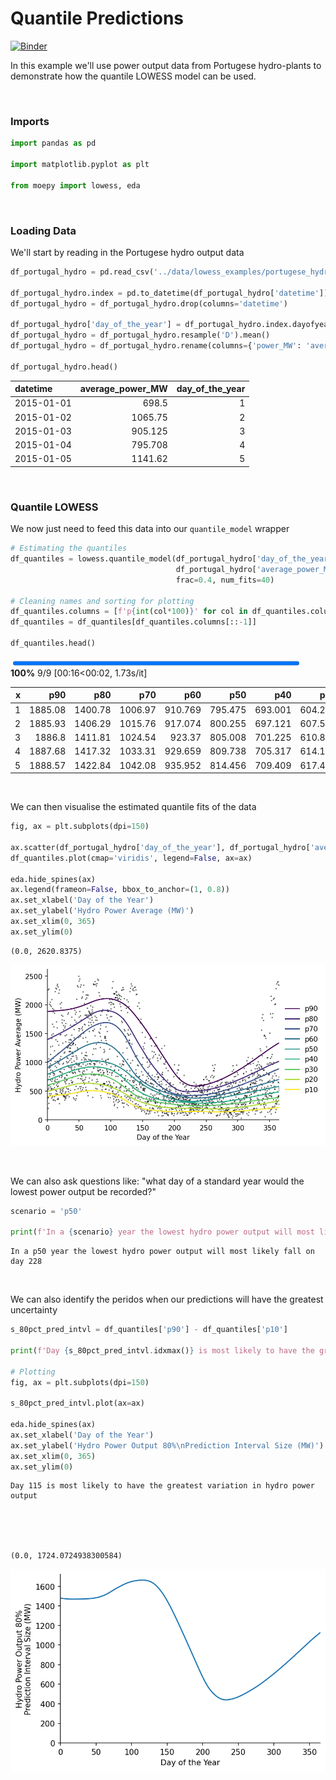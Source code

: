 # Quantile Predictions



[![Binder](https://notebooks.gesis.org/binder/badge_logo.svg)](https://notebooks.gesis.org/binder/v2/gh/AyrtonB/Merit-Order-Effect/main?filepath=nbs%2Fug-01-quantile.ipynb)

In this example we'll use power output data from Portugese hydro-plants to demonstrate how the quantile LOWESS model can be used.

<br>

### Imports

```python
import pandas as pd

import matplotlib.pyplot as plt

from moepy import lowess, eda
```

<br>

### Loading Data

We'll start by reading in the Portugese hydro output data

```python
df_portugal_hydro = pd.read_csv('../data/lowess_examples/portugese_hydro.csv')

df_portugal_hydro.index = pd.to_datetime(df_portugal_hydro['datetime'])
df_portugal_hydro = df_portugal_hydro.drop(columns='datetime')

df_portugal_hydro['day_of_the_year'] = df_portugal_hydro.index.dayofyear
df_portugal_hydro = df_portugal_hydro.resample('D').mean()
df_portugal_hydro = df_portugal_hydro.rename(columns={'power_MW': 'average_power_MW'})

df_portugal_hydro.head()
```




| datetime   |   average_power_MW |   day_of_the_year |
|:-----------|-------------------:|------------------:|
| 2015-01-01 |            698.5   |                 1 |
| 2015-01-02 |           1065.75  |                 2 |
| 2015-01-03 |            905.125 |                 3 |
| 2015-01-04 |            795.708 |                 4 |
| 2015-01-05 |           1141.62  |                 5 |</div>



<br>

### Quantile LOWESS

We now just need to feed this data into our `quantile_model` wrapper

```python
# Estimating the quantiles
df_quantiles = lowess.quantile_model(df_portugal_hydro['day_of_the_year'].values,
                                     df_portugal_hydro['average_power_MW'].values,
                                     frac=0.4, num_fits=40)

# Cleaning names and sorting for plotting
df_quantiles.columns = [f'p{int(col*100)}' for col in df_quantiles.columns]
df_quantiles = df_quantiles[df_quantiles.columns[::-1]]

df_quantiles.head()
```


<div><span class="Text-label" style="display:inline-block; overflow:hidden; white-space:nowrap; text-overflow:ellipsis; min-width:0; max-width:15ex; vertical-align:middle; text-align:right"></span>
<progress style="width:60ex" max="9" value="9" class="Progress-main"/></progress>
<span class="Progress-label"><strong>100%</strong></span>
<span class="Iteration-label">9/9</span>
<span class="Time-label">[00:16<00:02, 1.73s/it]</span></div>





|   x |     p90 |     p80 |     p70 |     p60 |     p50 |     p40 |     p30 |     p20 |     p10 |
|----:|--------:|--------:|--------:|--------:|--------:|--------:|--------:|--------:|--------:|
|   1 | 1885.08 | 1400.78 | 1006.97 | 910.769 | 795.475 | 693.001 | 604.221 | 498.096 | 407.17  |
|   2 | 1885.93 | 1406.29 | 1015.76 | 917.074 | 800.255 | 697.121 | 607.521 | 500.673 | 409.021 |
|   3 | 1886.8  | 1411.81 | 1024.54 | 923.37  | 805.008 | 701.225 | 610.814 | 503.239 | 410.866 |
|   4 | 1887.68 | 1417.32 | 1033.31 | 929.659 | 809.738 | 705.317 | 614.105 | 505.797 | 412.695 |
|   5 | 1888.57 | 1422.84 | 1042.08 | 935.952 | 814.456 | 709.409 | 617.404 | 508.359 | 414.485 |</div>



<br>

We can then visualise the estimated quantile fits of the data

```python
fig, ax = plt.subplots(dpi=150)

ax.scatter(df_portugal_hydro['day_of_the_year'], df_portugal_hydro['average_power_MW'], s=1, color='k', alpha=0.5)
df_quantiles.plot(cmap='viridis', legend=False, ax=ax)

eda.hide_spines(ax)
ax.legend(frameon=False, bbox_to_anchor=(1, 0.8))
ax.set_xlabel('Day of the Year')
ax.set_ylabel('Hydro Power Average (MW)')
ax.set_xlim(0, 365)
ax.set_ylim(0)
```




    (0.0, 2620.8375)




![png](./img/nbs/ug-01-quantile_cell_8_output_1.png)


<br>

We can also ask questions like: "what day of a standard year would the lowest power output be recorded?"

```python
scenario = 'p50'

print(f'In a {scenario} year the lowest hydro power output will most likely fall on day {df_quantiles[scenario].idxmin()}')
```

    In a p50 year the lowest hydro power output will most likely fall on day 228
    

<br>

We can also identify the peridos when our predictions will have the greatest uncertainty

```python
s_80pct_pred_intvl = df_quantiles['p90'] - df_quantiles['p10']

print(f'Day {s_80pct_pred_intvl.idxmax()} is most likely to have the greatest variation in hydro power output')

# Plotting
fig, ax = plt.subplots(dpi=150)

s_80pct_pred_intvl.plot(ax=ax)

eda.hide_spines(ax)
ax.set_xlabel('Day of the Year')
ax.set_ylabel('Hydro Power Output 80%\nPrediction Interval Size (MW)')
ax.set_xlim(0, 365)
ax.set_ylim(0)
```

    Day 115 is most likely to have the greatest variation in hydro power output
    




    (0.0, 1724.0724938300584)




![png](./img/nbs/ug-01-quantile_cell_12_output_2.png)

